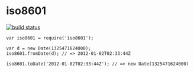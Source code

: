 iso8601
=======

[![build status](https://secure.travis-ci.org/calmh/node-iso8601.png)](http://travis-ci.org/calmh/node-iso8601)

    var iso8601 = require('iso8601');
    
    var d = new Date(1325471624000);
    iso8601.fromDate(d); // => 2012-01-02T02:33:44Z
    
    iso8601.toDate('2012-01-02T02:33:44Z'); // => new Date(1325471624000)


